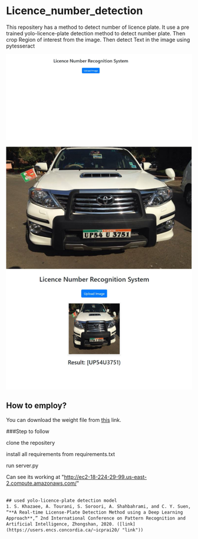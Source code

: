 # Licence_number_detection

This repositery has a method to detect number of licence plate. It use a pre trained yolo-licence-plate detection method to detect number plate. Then crop Region of interest from the image.
Then detect Text in the image using pytesseract

![html page](pic1.JPG "html page")

![Sample Input](pic.JPG "Input Image")
![Output](pic2.JPG "Sample final Output")

## How to employ?

You can download the weight file from [this](https://drive.google.com/file/d/1vXjIoRWY0aIpYfhj3TnPUGdmJoHnWaOc/ "this") link.

###Step to follow

clone the repositery

install all requirements from requirements.txt

run server.py

Can see its working at "http://ec2-18-224-29-99.us-east-2.compute.amazonaws.com/"
```

## used yolo-licence-plate detection model 
1. S. Khazaee, A. Tourani, S. Soroori, A. Shahbahrami, and C. Y. Suen, “**A Real-time License-Plate Detection Method using a Deep Learning Approach**,” 2nd International Conference on Pattern Recognition and Artificial Intelligence, Zhongshan, 2020. ([link](https://users.encs.concordia.ca/~icprai20/ "link"))

